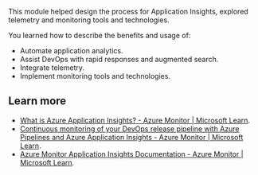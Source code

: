 This module helped design the process for Application Insights, explored telemetry and monitoring tools and technologies.

You learned how to describe the benefits and usage of:

 -  Automate application analytics.
 -  Assist DevOps with rapid responses and augmented search.
 -  Integrate telemetry.
 -  Implement monitoring tools and technologies.

## Learn more

 -  [What is Azure Application Insights? - Azure Monitor \| Microsoft Learn](/azure/azure-monitor/app/app-insights-overview).
 -  [Continuous monitoring of your DevOps release pipeline with Azure Pipelines and Azure Application Insights - Azure Monitor \| Microsoft Learn](/azure/azure-monitor/app/continuous-monitoring).
 -  [Azure Monitor Application Insights Documentation - Azure Monitor \| Microsoft Learn](/azure/azure-monitor/azure-monitor-app-hub).
